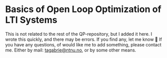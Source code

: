 # Basics of Open Loop Optimization of LTI Systems

This is not related to the rest of the QP-repository, but I added it here.
I wrote this quickly, and there may be errors. If you find any, let me know 🙂
If you have any questions, of would like me to add something, please contact me. Either by mail: tagabrie@ntnu.no, or by some other means.
